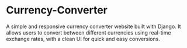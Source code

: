 # Currency-Converter
A simple and responsive currency converter website built with Django. It allows users to convert between different currencies using real-time exchange rates, with a clean UI for quick and easy conversions.
